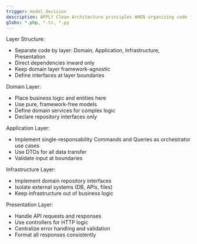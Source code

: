 ```yaml
---
trigger: model_decision
description: APPLY Clean Architecture principles WHEN organizing code in backend
globs: *.php, *.ts, *.py
---
```


Layer Structure:
- Separate code by layer: Domain, Application, Infrastructure, Presentation
- Direct dependencies inward only
- Keep domain layer framework-agnostic
- Define interfaces at layer boundaries

Domain Layer:
- Place business logic and entities here
- Use pure, framework-free models
- Define domain services for complex logic
- Declare repository interfaces only

Application Layer:
- Implement single-responsability Commands and Queries as orchestrator use cases
- Use DTOs for all data transfer
- Validate input at boundaries

Infrastructure Layer:
- Implement domain repository interfaces
- Isolate external systems (DB, APIs, files)
- Keep infrastructure out of business logic

Presentation Layer:
- Handle API requests and responses
- Use controllers for HTTP logic
- Centralize error handling and validation
- Format all responses consistently
